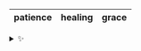| patience | healing | grace |
| :------: | :-----: | :---: |

<details>
  <summary>✨</summary>
  These words are chosen at random each day. New words will appear here tomorrow morning.
</details>